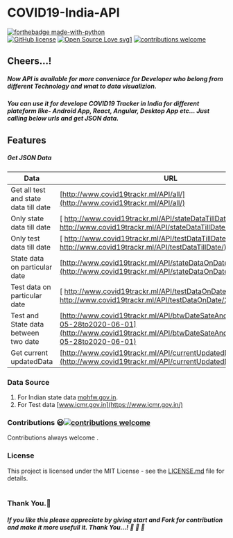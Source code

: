 # COVID19-India-API
[![forthebadge made-with-python](http://ForTheBadge.com/images/badges/made-with-python.svg)](https://www.python.org/)<br>
[![GitHub license](https://img.shields.io/github/license/Naereen/StrapDown.js.svg)](https://github.com/subahanii/COVID19-India-API/blob/master/LICENSE)
[![Open Source Love svg1](https://badges.frapsoft.com/os/v1/open-source.svg?v=103)](https://github.com/ellerbrock/open-source-badges/)
[![contributions welcome](https://img.shields.io/badge/contributions-welcome-brightgreen.svg?style=flat)](https://github.com/subahanii/COVID19-India-API/issues)

## Cheers...!
##### Now API is available for more conveniace for Developer who belong from different Technology and wnat to data visualizion.
##### You can use it for develope COVID19 Tracker in India for different plateform like- Android App, React, Angular, Desktop App etc... Just calling below urls and get JSON data.





## Features
##### Get JSON Data
| Data  | URL|
| ------------- | ------------- |
| Get all test and state data till date  | [http://www.covid19trackr.ml/API/all/](http://www.covid19trackr.ml/API/all/)  |
| Only state data till date  | [	http://www.covid19trackr.ml/API/stateDataTillDate/](	http://www.covid19trackr.ml/API/stateDataTillDate/) |
| Only test data till date  | [	http://www.covid19trackr.ml/API/testDataTillDate/](	http://www.covid19trackr.ml/API/testDataTillDate/)  |
| State data on particular date  | [http://www.covid19trackr.ml/API/stateDataOnDate/2020-06-01](http://www.covid19trackr.ml/API/stateDataOnDate/2020-06-01)  |
| Test data on particular date  | [	http://www.covid19trackr.ml/API/testDataOnDate/2020-06-01](	http://www.covid19trackr.ml/API/testDataOnDate/2020-06-01)  |
| Test and State data between two date  | [http://www.covid19trackr.ml/API/btwDateSateAndTestData/2020-05-28to2020-06-01](http://www.covid19trackr.ml/API/btwDateSateAndTestData/2020-05-28to2020-06-01)  |
| Get current updatedData  | [http://www.covid19trackr.ml/API/currentUpdatedData](http://www.covid19trackr.ml/API/currentUpdatedData)  |





### Data Source 
1. For Indian state data [mohfw.gov.in](https://www.mohfw.gov.in/).
2. For Test data [www.icmr.gov.in](https://www.icmr.gov.in/)




### Contributions :smiley:[![contributions welcome](https://img.shields.io/badge/contributions-welcome-brightgreen.svg?style=flat)](https://github.com/subahanii/COVID19-India-API/issues)
Contributions always welcome .



### License
This project is licensed under the MIT License - see the [LICENSE.md](https://github.com/subahanii/COVID19-India-API/blob/master/LICENSE) file for details.
<br><br>

### Thank You.:pray:
##### If you like this please appreciate by giving start and Fork for contribution and make it more usefull it. Thank You...! :clap: :clap: :clap:

